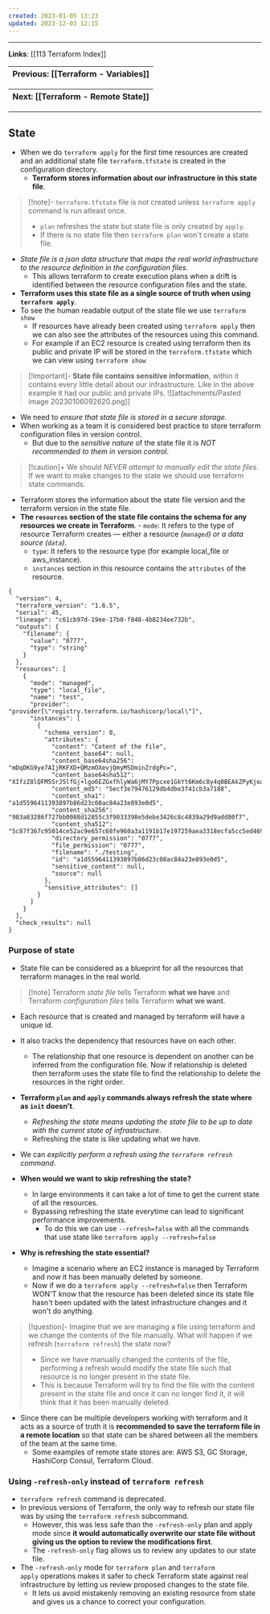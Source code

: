```yaml
---
created: 2023-01-05 13:23
updated: 2023-12-03 12:15
---
```

---
**Links**: [[113 Terraform Index]]

| Previous: [[Terraform - Variables]] |
|-|

| Next: [[Terraform - Remote State]] |
|-|

---
## State
- When we do `terraform apply` for the first time resources are created and an additional state file `terraform.tfstate` is created in the configuration directory.
	- **Terraform stores information about our infrastructure in this state file**.

> [!note]- `terraform.tfstate` file is not created unless `terraform apply` command is run atleast once.
> - `plan` refreshes the state but state file is only created by `apply`.
> - If there is no state file then `terraform plan` won't create a state file.


- *State file is a json data structure* that *maps the real world infrastructure to the resource definition in the configuration files*.
	- This allows terraform to create execution plans when a drift is identified between the resource configuration files and the state.
- **Terraform uses this state file as a single source of truth when using `terraform apply`**.
- To see the human readable output of the state file we use `terraform show`
	- If resources have already been created using `terraform apply` then we can also see the attributes of the resources using this command.
	- For example if an EC2 resource is created using terraform then its public and private IP will be stored in the `terraform.tfstate` which we can view using `terraform show`

> [!important]- **State file contains sensitive information**, within it contains every little detail about our infrastructure.
> Like in the above example it had our public and private IPs.
> ![[attachments/Pasted image 20230106092620.png]]

- We need to *ensure that state file is stored in a secure storage*.
- When working as a team it is considered best practice to store terraform configuration files in version control.
	- But due to the *sensitive nature* of the state file it is *NOT recommended to them in version control*.

> [!caution]+ We should *NEVER attempt to manually edit the state files*.
> If we want to make changes to the state we should use terraform state commands.

- Terraform stores the information about the state file version and the terraform version in the state file.
- **The `resources` section of the state file contains the schema for any resources we create in Terraform**.
	- `mode`: It refers to the type of resource Terraform creates — either a resource *(`managed`) or a data source (`data`)*.
	- `type`: It refers to the resource type (for example local_file or aws_instance).
	- `instances` section in this resource contains the `attributes` of the resource.

```hcl file:"sample terraform.tfstate state file" fold
{
  "version": 4,
  "terraform_version": "1.6.5",
  "serial": 45,
  "lineage": "c61cb97d-19ee-17b0-f848-4b8234ee732b",
  "outputs": {
    "filename": {
      "value": "0777",
      "type": "string"
    }
  },
  "resources": [
    {
      "mode": "managed",
      "type": "local_file",
      "name": "test",
      "provider": "provider[\"registry.terraform.io/hashicorp/local\"]",
      "instances": [
        {
          "schema_version": 0,
          "attributes": {
            "content": "Cotent of the file",
            "content_base64": null,
            "content_base64sha256": "mDqDKG9ye7AIjRKFXD+QMzmOXevjQmyMSDminZrdgPc=",
            "content_base64sha512": "XIfzZ8lQFM5SrJ5lfGj+lgo6EZGxfhlyWa6jMY7Ppcxe1GkYt6Km6c8y4q0BEAkZPyKjoa+lwHYUCYjQcA0FzQ==",
            "content_md5": "5ecf3e79476129db4dbe3f41cb3a7188",
            "content_sha1": "a1d5596411393897b86d23c08ac84a23e893e0d5",
            "content_sha256": "983a83286f727bb0088d12855c3f9033398e5debe3426c8c4839a29d9add80f7",
            "content_sha512": "5c87f367c95014ce52ac9e657c68fe960a3a1191b17e197259aea3318ecfa5cc5ed46918b7a2a6e9cf32e2ad011009193f22a3a1afa5c076140988d0700d05cd",
            "directory_permission": "0777",
            "file_permission": "0777",
            "filename": "./testing",
            "id": "a1d5596411393897b86d23c08ac84a23e893e0d5",
            "sensitive_content": null,
            "source": null
          },
          "sensitive_attributes": []
        }
      ]
    }
  ],
  "check_results": null
}
```

### Purpose of state
- State file can be considered as a blueprint for all the resources that terraform manages in the real world. 

> [!note] Terraform *state file* tells Terraform **what we have** and Terraform *configuration files* tells Terraform **what we want**.

- Each resource that is created and managed by terraform will have a unique id.
- It also tracks the dependency that resources have on each other. 
	- The relationship that one resource is dependent on another can be inferred from the configuration file. Now if relationship is deleted then terraform uses the state file to find the relationship to delete the resources in the right order.
- **Terraform `plan` and `apply` commands always refresh the state where as `init` doesn't**.
	- *Refreshing the state means updating the state file to be up to date with the current state of infrastructure*.
	- Refreshing the state is like updating what we have.
- We can *explicitly perform a refresh using the `terraform refresh` command*.


- **When would we want to skip refreshing the state?**
	- In large environments it can take a lot of time to get the current state of all the resources.
	- Bypassing refreshing the state everytime can lead to significant performance improvements.
		- To do this we can use `--refresh=false` with all the commands that use state like `terraform apply --refresh=false`
- **Why is refreshing the state essential?**
	- Imagine a scenario where an EC2 instance is managed by Terraform and now it has been manually deleted by someone. 
	- Now if we do a `terraform apply --refresh=false` then Terraform WON'T know that the resource has been deleted since its state file hasn't been updated with the latest infrastructure changes and it won't do anything.

> [!question]- Imagine that we are managing a file using terraform and we change the contents of the file manually. What will happen if we refresh (`terraform refresh`) the state now?
> - Since we have manually changed the contents of the file, performing a refresh would modify the state file such that resource is no longer present in the state file.
> - This is because Terraform will try to find the file with the content present in the state file and once it can no longer find it, it will think that it has been manually deleted.

- Since there can be multiple developers working with terraform and it acts as a source of truth it is **recommended to save the terraform file in a remote location** so that state can be shared between all the members of the team at the same time.
	- Some examples of remote state stores are: AWS S3, GC Storage, HashiCorp Consul, Terraform Cloud.


### Using `-refresh-only` instead of `terraform refresh`
- `terraform refresh` command is deprecated.
- In previous versions of Terraform, the only way to refresh our state file was by using the `terraform refresh` subcommand. 
	- However, this was less safe than the `-refresh-only` plan and apply mode since **it would automatically overwrite our state file without giving us the option to review the modifications first**. 
	- The `-refresh-only` flag allows us to review any updates to our state file. 
- The `-refresh-only` mode for `terraform plan` and `terraform apply` operations makes it safer to check Terraform state against real infrastructure by letting us review proposed changes to the state file. 
	- It lets us avoid mistakenly removing an existing resource from state and gives us a chance to correct your configuration.